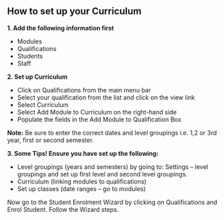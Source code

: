 ## **How to set up your Curriculum**

**1.	Add the following information first** 
-	Modules
-	Qualifications
-	Students
-	Staff

**2.	Set up Curriculum** 
-	Click on Qualifications from the main menu bar
-	Select your qualification from the list and click on the view link
-	Select Curriculum
-	Select Add Module to Curriculum on the right-hand side
-	Populate the fields in the Add Module to Qualification Box

**Note:** Be sure to enter the correct dates and level groupings i.e. 1,2 or 3rd year, first or second semester. 

**3.	Some Tips! Ensure you have set up the following:**
-	Level groupings (years and semesters) by going to:
Settings – level groupings and set up first level and second level groupings. 
-	Curriculum (linking modules to qualifications)
-	Set up classes (date ranges – go to modules)

Now go to the Student Enrolment Wizard by clicking on Qualifications and Enrol Student. Follow the Wizard steps. 






